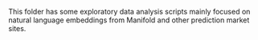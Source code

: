 This folder has some exploratory data analysis scripts mainly focused on natural language embeddings from Manifold and other prediction market sites.

